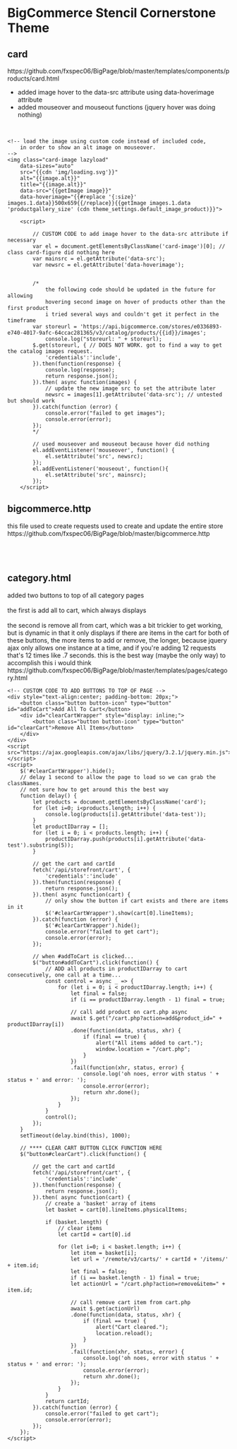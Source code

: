 <h1>BigCommerce Stencil Cornerstone Theme</br></h1>
<p>
  <h2>card</h2>
  https://github.com/fxspec06/BigPage/blob/master/templates/components/products/card.html
  <ul>
  <li>added image hover to the data-src attribute using data-hoverimage attribute</li>
  <li>added mouseover and mouseout functions (jquery hover was doing nothing)</li>
  </ul>
</br>

```
<!-- load the image using custom code instead of included code,
    in order to show an alt image on mouseover.
-->
<img class="card-image lazyload" 
    data-sizes="auto" 
    src="{{cdn 'img/loading.svg'}}" 
    alt="{{image.alt}}" 
    title="{{image.alt}}"
    data-src="{{getImage image}}"
    data-hoverimage="{{#replace '{:size}' images.1.data}}500x659{{/replace}}{{getImage images.1.data 'productgallery_size' (cdn theme_settings.default_image_product)}}"> 

    <script>

        // CUSTOM CODE to add image hover to the data-src attribute if necessary
        var el = document.getElementsByClassName('card-image')[0]; // class card-figure did nothing here
        var mainsrc = el.getAttribute('data-src');
        var newsrc = el.getAttribute('data-hoverimage');


        /*
            the following code should be updated in the future for allowing
            hovering second image on hover of products other than the first product
            i tried several ways and couldn't get it perfect in the timeframe
        var storeurl = 'https://api.bigcommerce.com/stores/e0336893-e740-4017-9afc-64ccac281365/v3/catalog/products/{{id}}/images';
            console.log("storeurl: " + storeurl);
        $.get(storeurl, { // DOES NOT WORK. got to find a way to get the catalog images request.
            'credentials':'include',
        }).then(function(response) {
            console.log(response);
            return response.json();
        }).then( async function(images) { 
            // update the new image src to set the attribute later
            newsrc = images[1].getAttribute('data-src'); // untested but should work
        }).catch(function (error) {
            console.error("failed to get images");
            console.error(error);
        });
        */

        // used mouseover and mouseout because hover did nothing
        el.addEventListener('mouseover', function() {
            el.setAttribute('src', newsrc);
        });
        el.addEventListener('mouseout', function(){
            el.setAttribute('src', mainsrc);
        });
    </script>
```

<h2>bigcommerce.http</h2>
this file used to create requests used to create and update the entire store
https://github.com/fxspec06/BigPage/blob/master/bigcommerce.http
</br>
</br>
</br>
</br>
<h2>category.html</h2>
added two buttons to top of all category pages</br></br>
the first is add all to cart, which always displays</br></br>
the second is remove all from cart, which was a bit trickier to get working, but is dynamic in that it only displays if there are items in the cart
for both of these buttons, the more items to add or remove, the longer, because jquery ajax only allows one instance at a time, and if you're adding 12 requests that's 12 times like .7 seconds. this is the best way (maybe the only way) to accomplish this i would think
https://github.com/fxspec06/BigPage/blob/master/templates/pages/category.html


```
<!-- CUSTOM CODE TO ADD BUTTONS TO TOP OF PAGE -->
<div style="text-align:center; padding-bottom: 20px;">
    <button class="button button-icon" type="button" id="addToCart">Add All To Cart</button>
    <div id="clearCartWrapper" style="display: inline;">
        <button class="button button-icon" type="button" id="clearCart">Remove All Items</button>
    </div>
</div>
<script src="https://ajax.googleapis.com/ajax/libs/jquery/3.2.1/jquery.min.js"></script>
<script>
    $('#clearCartWrapper').hide();
    // delay 1 second to allow the page to load so we can grab the classNames.
    // not sure how to get around this the best way
    function delay() {
        let products = document.getElementsByClassName('card');
        for (let i=0; i<products.length; i++) {
            console.log(products[i].getAttribute('data-test'));
        }
        let productIDarray = [];
        for (let i = 0; i < products.length; i++) {
            productIDarray.push(products[i].getAttribute('data-test').substring(5));
        }
        
        // get the cart and cartId
        fetch('/api/storefront/cart', {
            'credentials':'include'
        }).then(function(response) {
            return response.json();
        }).then( async function(cart) {
            // only show the button if cart exists and there are items in it
            $('#clearCartWrapper').show(cart[0].lineItems);
        }).catch(function (error) {
            $('#clearCartWrapper').hide();
            console.error("failed to get cart");
            console.error(error);
        });

        // when #addToCart is clicked...
        $("button#addToCart").click(function() {
            // ADD all products in productIDarray to cart consecutively, one call at a time...
            const control = async _ => {
                for (let i = 0; i < productIDarray.length; i++) {
                    let final = false;
                    if (i == productIDarray.length - 1) final = true;

                    // call add product on cart.php async
                    await $.get("/cart.php?action=add&product_id=" + productIDarray[i])
                    .done(function(data, status, xhr) {
                        if (final == true) {
                            alert("All items added to cart.");
                            window.location = "/cart.php";
                        }
                    })
                    .fail(function(xhr, status, error) {
                        console.log('oh noes, error with status ' + status + ' and error: ');
                        console.error(error);
                        return xhr.done();
                    });
                }
            }
            control();
        });
    }
    setTimeout(delay.bind(this), 1000);

    // **** CLEAR CART BUTTON CLICK FUNCTION HERE
    $("button#clearCart").click(function() {

        // get the cart and cartId
        fetch('/api/storefront/cart', {
            'credentials':'include'
        }).then(function(response) {
            return response.json();
        }).then( async function(cart) {
            // create a 'basket' array of items
            let basket = cart[0].lineItems.physicalItems;

            if (basket.length) {
                // clear items
                let cartId = cart[0].id

                for (let i=0; i < basket.length; i++) {
                    let item = basket[i];
                    let url = '/remote/v3/carts/' + cartId + '/items/' + item.id;
                    let final = false;
                    if (i == basket.length - 1) final = true;
                    let actionUrl = "/cart.php?action=remove&item=" + item.id;

                    // call remove cart item from cart.php
                    await $.get(actionUrl)
                    .done(function(data, status, xhr) {
                        if (final == true) {
                            alert("Cart cleared.");
                            location.reload();
                        }
                    })
                    .fail(function(xhr, status, error) {
                        console.log('oh noes, error with status ' + status + ' and error: ');
                        console.error(error);
                        return xhr.done();
                    });
                }
            }
            return cartId;
        }).catch(function (error) {
            console.error("failed to get cart");
            console.error(error);
        });
    });
</script>
```

</p>
